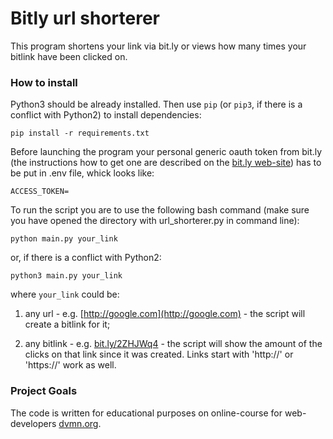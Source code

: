 # Bitly url shorterer

This program shortens your link via bit.ly or views how many times your bitlink have been clicked on.

### How to install

Python3 should be already installed. 
Then use `pip` (or `pip3`, if there is a conflict with Python2) to install dependencies:
```
pip install -r requirements.txt
```

Before launching the program your personal generic oauth token from bit.ly (the instructions how to get one are described on the [bit.ly web-site](https://dev.bitly.com/get_started.html)) has to be put in .env file, whick looks like:
```
ACCESS_TOKEN=
```

To run the script you are to use the following bash command (make sure you have opened the directory with url_shorterer.py in command line):
```
python main.py your_link
```

or, if there is a conflict with Python2:
```
python3 main.py your_link
```

where `your_link` could be:

1. any url - e.g. [http://google.com](http://google.com) - the script will create a bitlink for it;

2. any bitlink - e.g. [bit.ly/2ZHJWq4](http://bit.ly/2ZHJWq4) - the script will show the amount of the clicks on that link since it was created. Links start with 'http://' or 'https://' work as well.

### Project Goals

The code is written for educational purposes on online-course for web-developers [dvmn.org](https://dvmn.org/).
